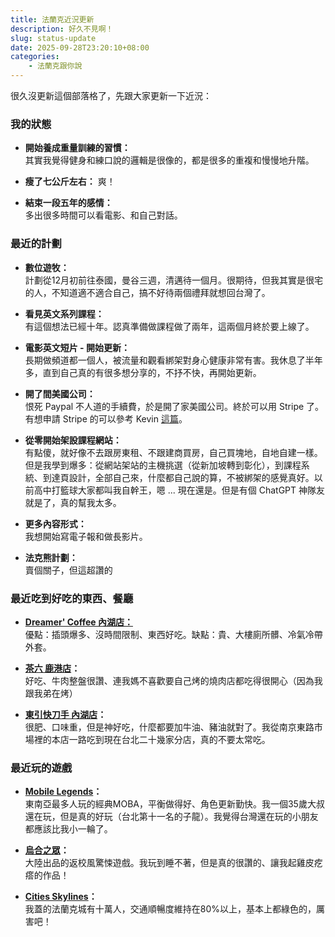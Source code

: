 ```yaml
---
title: 法蘭克近況更新
description: 好久不見啊！
slug: status-update
date: 2025-09-28T23:20:10+08:00
categories:
    - 法蘭克跟你說
---
```


很久沒更新這個部落格了，先跟大家更新一下近況：

### 我的狀態

- **開始養成重量訓練的習慣：**  
其實我覺得健身和練口說的邏輯是很像的，都是很多的重複和慢慢地升階。

- **瘦了七公斤左右：** 爽！

- **結束一段五年的感情：**  
多出很多時間可以看電影、和自己對話。
### 最近的計劃

- **數位遊牧：**  
計劃從12月初前往泰國，曼谷三週，清邁待一個月。很期待，但我其實是很宅的人，不知道適不適合自己，搞不好待兩個禮拜就想回台灣了。

- **看見英文系列課程：**  
  有這個想法已經十年。認真準備做課程做了兩年，這兩個月終於要上線了。

- **電影英文短片 - 開始更新：**  
長期做頻道都一個人，被流量和觀看綁架對身心健康非常有害。我休息了半年多，直到自己真的有很多想分享的，不抒不快，再開始更新。

- **開了間美國公司：**    
恨死 Paypal 不人道的手續費，於是開了家美國公司。終於可以用 Stripe 了。有想申請 Stripe 的可以參考 Kevin [這篇](https://www.holakevinfang.com/online-earning/full-stripe-application-tutorial/)。

- **從零開始架設課程網站：**  
 有點傻，就好像不去跟房東租、不跟建商買房，自己買塊地，自地自建一樣。但是我學到爆多：從網站架站的主機挑選（從新加坡轉到彰化），到課程系統、到達頁設計，全部自己來，什麼都自己說的算，不被綁架的感覺真好。以前高中打籃球大家都叫我自幹王，嗯 ... 現在還是。但是有個 ChatGPT 神隊友就是了，真的幫我太多。

- **更多內容形式：**   
	我想開始寫電子報和做長影片。

- **法克熊計劃：**   
賣個關子，但這超讚的

### 最近吃到好吃的東西、餐廳

- **[Dreamer' Coffee 內湖店：](https://maps.app.goo.gl/fvV4MjL6K2uC1dyj7)**  
優點：插頭爆多、沒時間限制、東西好吃。缺點：貴、大樓廁所髒、冷氣冷帶外套。

- **[茶六 鹿港店](https://maps.app.goo.gl/AwfmhMyqS9ZNdDKJ8)：**  
 好吃、牛肉整盤很讚、連我媽不喜歡要自己烤的燒肉店都吃得很開心（因為我跟我弟在烤）

- **[東引快刀手 內湖店](https://maps.app.goo.gl/kxBEM6JUWBDtw5YD9)：**   
很肥、口味重，但是神好吃，什麼都要加牛油、豬油就對了。我從南京東路市場裡的本店一路吃到現在台北二十幾家分店，真的不要太常吃。

### 最近玩的遊戲

- **[Mobile Legends](https://play.google.com/store/apps/details?id=com.mobile.legends&hl=en&pli=1)：**   
東南亞最多人玩的經典MOBA，平衡做得好、角色更新勤快。我一個35歲大叔還在玩，但是真的好玩（台北第十一名的子龍）。我覺得台灣還在玩的小朋友都應該比我小一輪了。

- **[烏合之眾](https://store.steampowered.com/app/1741170/_/?l=tchinese)：**  
大陸出品的返校風驚悚遊戲。我玩到睡不著，但是真的很讚的、讓我起雞皮疙瘩的作品！

- **[Cities Skylines](https://store.steampowered.com/app/255710/Cities_Skylines/)：**  
我蓋的法蘭克城有十萬人，交通順暢度維持在80%以上，基本上都綠色的，厲害吧！

